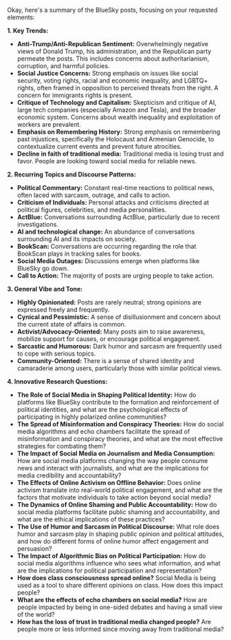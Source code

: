Okay, here's a summary of the BlueSky posts, focusing on your requested elements:

**1. Key Trends:**

*   **Anti-Trump/Anti-Republican Sentiment:** Overwhelmingly negative views of Donald Trump, his administration, and the Republican party permeate the posts. This includes concerns about authoritarianism, corruption, and harmful policies.
*   **Social Justice Concerns:** Strong emphasis on issues like social security, voting rights, racial and economic inequality, and LGBTQ+ rights, often framed in opposition to perceived threats from the right. A concern for immigrants rights is present.
*   **Critique of Technology and Capitalism:** Skepticism and critique of AI, large tech companies (especially Amazon and Tesla), and the broader economic system. Concerns about wealth inequality and exploitation of workers are prevalent.
*   **Emphasis on Remembering History:** Strong emphasis on remembering past injustices, specifically the Holocaust and Armenian Genocide, to contextualize current events and prevent future atrocities.
*   **Decline in faith of traditional media:** Traditional media is losing trust and favor. People are looking toward social media for reliable news.

**2. Recurring Topics and Discourse Patterns:**

*   **Political Commentary:** Constant real-time reactions to political news, often laced with sarcasm, outrage, and calls to action.
*   **Criticism of Individuals:** Personal attacks and criticisms directed at political figures, celebrities, and media personalities.
*   **ActBlue:** Conversations surrounding ActBlue, particularly due to recent investigations.
*   **AI and technological change:** An abundance of conversations surrounding AI and its impacts on society.
*   **BookScan:** Conversations are occurring regarding the role that BookScan plays in tracking sales for books.
*   **Social Media Outages:** Discussions emerge when platforms like BlueSky go down.
*   **Call to Action:** The majority of posts are urging people to take action.

**3. General Vibe and Tone:**

*   **Highly Opinionated:** Posts are rarely neutral; strong opinions are expressed freely and frequently.
*   **Cynical and Pessimistic:** A sense of disillusionment and concern about the current state of affairs is common.
*   **Activist/Advocacy-Oriented:** Many posts aim to raise awareness, mobilize support for causes, or encourage political engagement.
*   **Sarcastic and Humorous:** Dark humor and sarcasm are frequently used to cope with serious topics.
*   **Community-Oriented:** There is a sense of shared identity and camaraderie among users, particularly those with similar political views.

**4. Innovative Research Questions:**

*   **The Role of Social Media in Shaping Political Identity:** How do platforms like BlueSky contribute to the formation and reinforcement of political identities, and what are the psychological effects of participating in highly polarized online communities?
*   **The Spread of Misinformation and Conspiracy Theories:** How do social media algorithms and echo chambers facilitate the spread of misinformation and conspiracy theories, and what are the most effective strategies for combating them?
*   **The Impact of Social Media on Journalism and Media Consumption:** How are social media platforms changing the way people consume news and interact with journalists, and what are the implications for media credibility and accountability?
*   **The Effects of Online Activism on Offline Behavior:** Does online activism translate into real-world political engagement, and what are the factors that motivate individuals to take action beyond social media?
*   **The Dynamics of Online Shaming and Public Accountability:** How do social media platforms facilitate public shaming and accountability, and what are the ethical implications of these practices?
*   **The Use of Humor and Sarcasm in Political Discourse:** What role does humor and sarcasm play in shaping public opinion and political attitudes, and how do different forms of online humor affect engagement and persuasion?
*   **The Impact of Algorithmic Bias on Political Participation:** How do social media algorithms influence who sees what information, and what are the implications for political participation and representation?
*   **How does class consciousness spread online?** Social Media is being used as a tool to share different opinions on class. How does this impact people?
*   **What are the effects of echo chambers on social media?** How are people impacted by being in one-sided debates and having a small view of the world?
*   **How has the loss of trust in traditional media changed people?** Are people more or less informed since moving away from traditional media?
